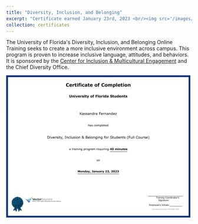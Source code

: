 ```yaml
---
title: "Diversity, Inclusion, and Belonging"
excerpt: "Certificate earned January 23rd, 2023 <br/><img src='/images/DIBCert.png' width=500>"
collection: certificates
---
```


The University of Florida's Diversity, Inclusion, and Belonging Online Training seeks to create a more inclusive environment across campus. This program is proven to increase inclusive language, attitudes, and behaviors. It is sponsored by the [Center for Inclusion & Multicultural Engagement](https://multicultural.ufl.edu/) and the Chief Diversity Office.

<img src='/images/DIBCert.png' width=500>
